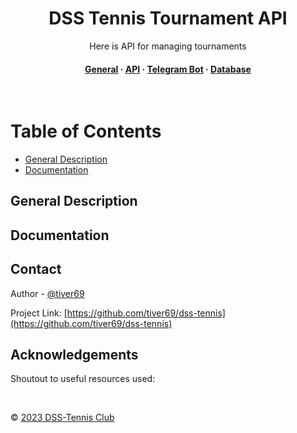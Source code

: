 <div align="center">
  <!--<img src="assets/logo.png" alt="logo" width="200" height="auto" />-->
  <h1>DSS Tennis Tournament API</h1>
  <p>
    Here is API for managing tournaments 
  </p>   
<h4>
    <a href="https://github.com/tiver69/dss-tennis/tree/dev">General</a>
  <span> · </span>
    <a href="https://github.com/tiver69/dss-tennis/tree/dev/api">API</a>
  <span> · </span>
    <a href="https://github.com/tiver69/dss-tennis/tree/dev/bot">Telegram Bot</a>
  <span> · </span>
    <a href="https://github.com/tiver69/dss-tennis/tree/dev/database">Database</a>
</h4>
</div>
<br />

<!-- Table of Contents -->
# Table of Contents

- [General Description](#general-description)
- [Documentation](#documentation)


<!-- #################### About the Project #################### -->
## General Description


<!-- #################### API #################### -->
## Documentation


<!-- #################### Contact #################### -->
## Contact

Author - [@tiver69](https://www.linkedin.com/in/oleksandra-kibko-477997170/)

Project Link: [https://github.com/tiver69/dss-tennis](https://github.com/tiver69/dss-tennis)


<!-- #################### Acknowledgments #################### -->
## Acknowledgements

Shoutout to useful resources used:

<br />

© [2023 DSS-Tennis Club](http://dss-tennis.com.ua/)

